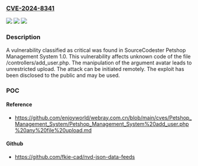 ### [CVE-2024-8341](https://cve.mitre.org/cgi-bin/cvename.cgi?name=CVE-2024-8341)
![](https://img.shields.io/static/v1?label=Product&message=Petshop%20Management%20System&color=blue)
![](https://img.shields.io/static/v1?label=Version&message=%3D%201.0%20&color=brighgreen)
![](https://img.shields.io/static/v1?label=Vulnerability&message=CWE-434%20Unrestricted%20Upload&color=brighgreen)

### Description

A vulnerability classified as critical was found in SourceCodester Petshop Management System 1.0. This vulnerability affects unknown code of the file /controllers/add_user.php. The manipulation of the argument avatar leads to unrestricted upload. The attack can be initiated remotely. The exploit has been disclosed to the public and may be used.

### POC

#### Reference
- https://github.com/enjoyworld/webray.com.cn/blob/main/cves/Petshop_Management_System/Petshop_Management_System%20add_user.php%20any%20file%20upload.md

#### Github
- https://github.com/fkie-cad/nvd-json-data-feeds

